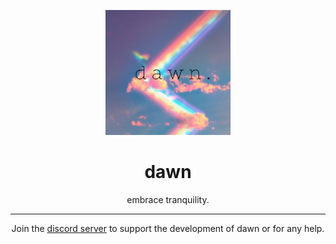 <p align="center"><img src="img/dawnicon.png" width="200" height="200"</a></p>
<h1 align="center">dawn</h1>
<p align="center">embrace tranquility.</p>

------

<p align="center">
  Join the <a href="https://discord.gg/vA83VmJG9Z">discord server</a> to support the development of dawn or for any help.
</p>
